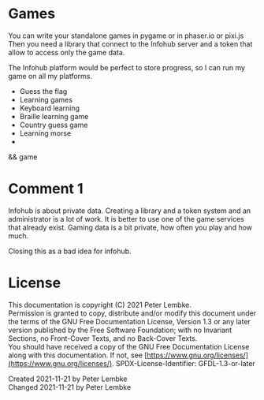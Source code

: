 # Games
You can write your standalone games in pygame or in phaser.io or pixi.js
Then you need a library that connect to the Infohub server and a token that allow to access only the game data.

The Infohub platform would be perfect to store progress, so I can run my game on all my platforms.

* Guess the flag
* Learning games
* Keyboard learning
* Braille learning game
* Country guess game
* Learning morse
* 

&& game

# Comment 1
Infohub is about private data. Creating a library and a token system and an administrator is a lot of work.
It is better to use one of the game services that already exist.
Gaming data is a bit private, how often you play and how much.

Closing this as a bad idea for infohub.

# License
This documentation is copyright (C) 2021 Peter Lembke.  
Permission is granted to copy, distribute and/or modify this document under the terms of the GNU Free Documentation License, Version 1.3 or any later version published by the Free Software Foundation; with no Invariant Sections, no Front-Cover Texts, and no Back-Cover Texts.  
You should have received a copy of the GNU Free Documentation License along with this documentation. If not, see [https://www.gnu.org/licenses/](https://www.gnu.org/licenses/).  SPDX-License-Identifier: GFDL-1.3-or-later

Created 2021-11-21 by Peter Lembke  
Changed 2021-11-21 by Peter Lembke  
